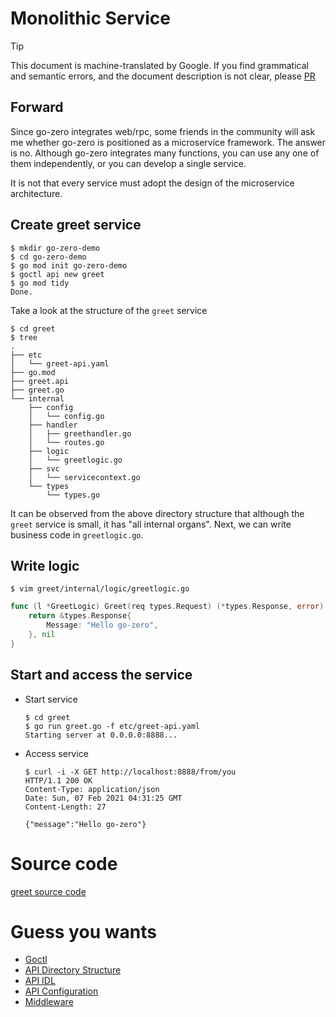 # Monolithic Service
> [!TIP]
> This document is machine-translated by Google. If you find grammatical and semantic errors, and the document description is not clear, please [PR](doc-contibute.md)

## Forward
Since go-zero integrates web/rpc, some friends in the community will ask me whether go-zero is positioned as a microservice framework.
The answer is no. Although go-zero integrates many functions, you can use any one of them independently, or you can develop a single service.

It is not that every service must adopt the design of the microservice architecture.

## Create greet service
```shell
$ mkdir go-zero-demo
$ cd go-zero-demo
$ go mod init go-zero-demo
$ goctl api new greet
$ go mod tidy
Done.
```

Take a look at the structure of the `greet` service
```shell
$ cd greet
$ tree
.
├── etc
│   └── greet-api.yaml
├── go.mod
├── greet.api
├── greet.go
└── internal
    ├── config
    │   └── config.go
    ├── handler
    │   ├── greethandler.go
    │   └── routes.go
    ├── logic
    │   └── greetlogic.go
    ├── svc
    │   └── servicecontext.go
    └── types
        └── types.go
```
It can be observed from the above directory structure that although the `greet` service is small, it has "all internal organs". Next, we can write business code in `greetlogic.go`.

## Write logic
```shell
$ vim greet/internal/logic/greetlogic.go
```
```go
func (l *GreetLogic) Greet(req types.Request) (*types.Response, error) {
	return &types.Response{
		Message: "Hello go-zero",
	}, nil
}
```

## Start and access the service

* Start service
    ```shell
    $ cd greet
    $ go run greet.go -f etc/greet-api.yaml
    Starting server at 0.0.0.0:8888...
    ```

* Access service
    ```shell
    $ curl -i -X GET http://localhost:8888/from/you
    HTTP/1.1 200 OK
    Content-Type: application/json
    Date: Sun, 07 Feb 2021 04:31:25 GMT
    Content-Length: 27
    
    {"message":"Hello go-zero"}
    ```

# Source code
[greet source code](https://github.com/zeromicro/go-zero-demo/tree/master/greet)

# Guess you wants
* [Goctl](goctl.md)
* [API Directory Structure](api-dir.md)
* [API IDL](api-grammar.md)
* [API Configuration](api-config.md)
* [Middleware](middleware.md)
